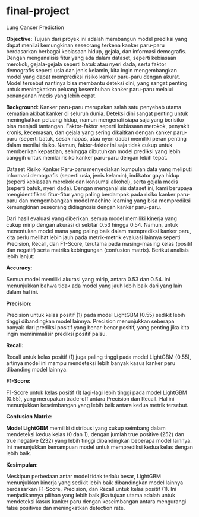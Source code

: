 # final-project
Lung Cancer Prediction

**Objective:** Tujuan dari proyek ini adalah membangun model prediksi yang dapat menilai kemungkinan seseorang terkena kanker paru-paru berdasarkan berbagai kebiasaan hidup, gejala, dan informasi demografis. Dengan menganalisis fitur yang ada dalam dataset, seperti kebiasaan merokok, gejala-gejala seperti batuk atau nyeri dada, serta faktor demografis seperti usia dan jenis kelamin, kita ingin mengembangkan model yang dapat memprediksi risiko kanker paru-paru dengan akurat. Model tersebut nantinya bisa membantu deteksi dini, yang sangat penting untuk meningkatkan peluang kesembuhan kanker paru-paru melalui penanganan medis yang lebih cepat.

**Background:** Kanker paru-paru merupakan salah satu penyebab utama kematian akibat kanker di seluruh dunia. Deteksi dini sangat penting untuk meningkatkan peluang hidup, namun mengenali siapa saja yang berisiko bisa menjadi tantangan. Faktor-faktor seperti kebiasaan merokok, penyakit kronis, kecemasan, dan gejala yang sering dikaitkan dengan kanker paru-paru (seperti batuk, sesak napas, atau nyeri dada) memiliki peran penting dalam menilai risiko. Namun, faktor-faktor ini saja tidak cukup untuk memberikan kepastian, sehingga dibutuhkan model prediksi yang lebih canggih untuk menilai risiko kanker paru-paru dengan lebih tepat.

Dataset Risiko Kanker Paru-paru menyediakan kumpulan data yang meliputi informasi demografis (seperti usia, jenis kelamin), indikator gaya hidup (seperti kebiasaan merokok dan konsumsi alkohol), serta gejala medis (seperti batuk, nyeri dada). Dengan menganalisis dataset ini, kami berupaya mengidentifikasi fitur-fitur yang paling berdampak pada risiko kanker paru-paru dan mengembangkan model machine learning yang bisa memprediksi kemungkinan seseorang didiagnosis dengan kanker paru-paru.

Dari hasil evaluasi yang diberikan, semua model memiliki kinerja yang cukup mirip dengan akurasi di sekitar 0.53 hingga 0.54. Namun, untuk menentukan model mana yang paling baik dalam memprediksi kanker paru, kita perlu melihat lebih jauh pada metrik-metrik evaluasi lainnya seperti Precision, Recall, dan F1-Score, terutama pada masing-masing kelas (positif dan negatif) serta matriks kebingungan (confusion matrix). Berikut analisis lebih lanjut:

**Accuracy:**

Semua model memiliki akurasi yang mirip, antara 0.53 dan 0.54. Ini menunjukkan bahwa tidak ada model yang jauh lebih baik dari yang lain dalam hal ini.

**Precision:**

Precision untuk kelas positif (1) pada model LightGBM (0.55) sedikit lebih tinggi dibandingkan model lainnya. Precision menunjukkan seberapa banyak dari prediksi positif yang benar-benar positif, yang penting jika kita ingin meminimalisir prediksi positif palsu.

**Recall:**

Recall untuk kelas positif (1) juga paling tinggi pada model LightGBM (0.55), artinya model ini mampu mendeteksi lebih banyak kasus kanker paru dibanding model lainnya.

**F1-Score:**

F1-Score untuk kelas positif (1) lagi-lagi lebih tinggi pada model LightGBM (0.55), yang merupakan trade-off antara Precision dan Recall. Hal ini menunjukkan keseimbangan yang lebih baik antara kedua metrik tersebut.

**Confusion Matrix:**

**Model LightGBM** memiliki distribusi yang cukup seimbang dalam mendeteksi kedua kelas (0 dan 1), dengan jumlah true positive (252) dan true negative (232) yang lebih tinggi dibandingkan beberapa model lainnya. Ini menunjukkan kemampuan model untuk memprediksi kedua kelas dengan lebih baik.

**Kesimpulan:**

Meskipun perbedaan antar model tidak terlalu besar, LightGBM menunjukkan kinerja yang sedikit lebih baik dibandingkan model lainnya berdasarkan F1-Score, Precision, dan Recall untuk kelas positif (1). Ini menjadikannya pilihan yang lebih baik jika tujuan utama adalah untuk mendeteksi kasus kanker paru dengan keseimbangan antara mengurangi false positives dan meningkatkan detection rate.